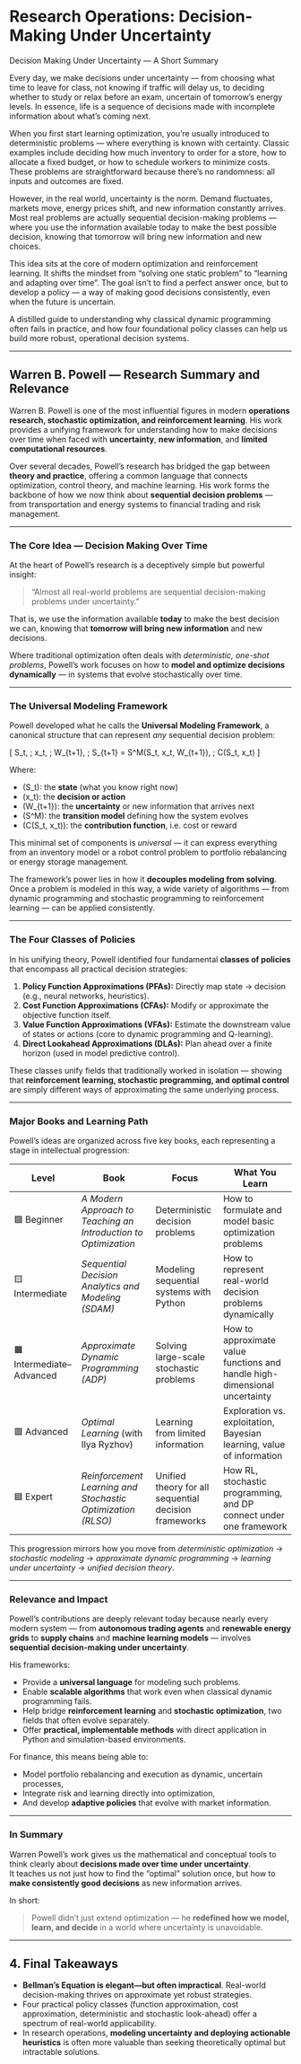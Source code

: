 # ​ Research Operations: Decision-Making Under Uncertainty

Decision Making Under Uncertainty — A Short Summary

Every day, we make decisions under uncertainty — from choosing what time to leave for class, not knowing if traffic will delay us, to deciding whether to study or relax before an exam, uncertain of tomorrow’s energy levels. In essence, life is a sequence of decisions made with incomplete information about what’s coming next.

When you first start learning optimization, you’re usually introduced to deterministic problems — where everything is known with certainty. Classic examples include deciding how much inventory to order for a store, how to allocate a fixed budget, or how to schedule workers to minimize costs. These problems are straightforward because there’s no randomness: all inputs and outcomes are fixed.

However, in the real world, uncertainty is the norm. Demand fluctuates, markets move, energy prices shift, and new information constantly arrives. Most real problems are actually sequential decision-making problems — where you use the information available today to make the best possible decision, knowing that tomorrow will bring new information and new choices.

This idea sits at the core of modern optimization and reinforcement learning. It shifts the mindset from “solving one static problem” to “learning and adapting over time”. The goal isn’t to find a perfect answer once, but to develop a policy — a way of making good decisions consistently, even when the future is uncertain.

A distilled guide to understanding why classical dynamic programming often fails in practice, and how four foundational policy classes can help us build more robust, operational decision systems.

---

## Warren B. Powell — Research Summary and Relevance

Warren B. Powell is one of the most influential figures in modern **operations research, stochastic optimization, and reinforcement learning**. His work provides a unifying framework for understanding how to make decisions over time when faced with **uncertainty**, **new information**, and **limited computational resources**.  

Over several decades, Powell’s research has bridged the gap between **theory and practice**, offering a common language that connects optimization, control theory, and machine learning. His work forms the backbone of how we now think about **sequential decision problems** — from transportation and energy systems to financial trading and risk management.

---

### The Core Idea — Decision Making Over Time

At the heart of Powell’s research is a deceptively simple but powerful insight:  
> “Almost all real-world problems are sequential decision-making problems under uncertainty.”

That is, we use the information available **today** to make the best decision we can, knowing that **tomorrow will bring new information** and new decisions.  

Where traditional optimization often deals with *deterministic, one-shot problems*, Powell’s work focuses on how to **model and optimize decisions dynamically** — in systems that evolve stochastically over time.

---

### The Universal Modeling Framework

Powell developed what he calls the **Universal Modeling Framework**, a canonical structure that can represent *any* sequential decision problem:

\[
S_t, \; x_t, \; W_{t+1}, \; S_{t+1} = S^M(S_t, x_t, W_{t+1}), \; C(S_t, x_t)
\]

Where:
- \(S_t\): the **state** (what you know right now)  
- \(x_t\): the **decision or action**  
- \(W_{t+1}\): the **uncertainty** or new information that arrives next  
- \(S^M\): the **transition model** defining how the system evolves  
- \(C(S_t, x_t)\): the **contribution function**, i.e. cost or reward  

This minimal set of components is *universal* — it can express everything from an inventory model or a robot control problem to portfolio rebalancing or energy storage management.  

The framework’s power lies in how it **decouples modeling from solving**. Once a problem is modeled in this way, a wide variety of algorithms — from dynamic programming and stochastic programming to reinforcement learning — can be applied consistently.

---

### The Four Classes of Policies

In his unifying theory, Powell identified four fundamental **classes of policies** that encompass all practical decision strategies:

1. **Policy Function Approximations (PFAs):** Directly map state → decision (e.g., neural networks, heuristics).  
2. **Cost Function Approximations (CFAs):** Modify or approximate the objective function itself.  
3. **Value Function Approximations (VFAs):** Estimate the downstream value of states or actions (core to dynamic programming and Q-learning).  
4. **Direct Lookahead Approximations (DLAs):** Plan ahead over a finite horizon (used in model predictive control).

These classes unify fields that traditionally worked in isolation — showing that **reinforcement learning, stochastic programming, and optimal control** are simply different ways of approximating the same underlying process.

---

### Major Books and Learning Path

Powell’s ideas are organized across five key books, each representing a stage in intellectual progression:

| Level | Book | Focus | What You Learn |
|-------|------|--------|----------------|
| 🟩 Beginner | *A Modern Approach to Teaching an Introduction to Optimization* | Deterministic decision problems | How to formulate and model basic optimization problems |
| 🟨 Intermediate | *Sequential Decision Analytics and Modeling (SDAM)* | Modeling sequential systems with Python | How to represent real-world decision problems dynamically |
| 🟧 Intermediate–Advanced | *Approximate Dynamic Programming (ADP)* | Solving large-scale stochastic problems | How to approximate value functions and handle high-dimensional uncertainty |
| 🟥 Advanced | *Optimal Learning* (with Ilya Ryzhov) | Learning from limited information | Exploration vs. exploitation, Bayesian learning, value of information |
| 🟦 Expert | *Reinforcement Learning and Stochastic Optimization (RLSO)* | Unified theory for all sequential decision frameworks | How RL, stochastic programming, and DP connect under one framework |

This progression mirrors how you move from *deterministic optimization* → *stochastic modeling* → *approximate dynamic programming* → *learning under uncertainty* → *unified decision theory*.

---

### Relevance and Impact

Powell’s contributions are deeply relevant today because nearly every modern system — from **autonomous trading agents** and **renewable energy grids** to **supply chains** and **machine learning models** — involves **sequential decision-making under uncertainty**.

His frameworks:
- Provide a **universal language** for modeling such problems.  
- Enable **scalable algorithms** that work even when classical dynamic programming fails.  
- Help bridge **reinforcement learning** and **stochastic optimization**, two fields that often evolve separately.  
- Offer **practical, implementable methods** with direct application in Python and simulation-based environments.  

For finance, this means being able to:
- Model portfolio rebalancing and execution as dynamic, uncertain processes,  
- Integrate risk and learning directly into optimization,  
- And develop **adaptive policies** that evolve with market information.  

---

### In Summary

Warren Powell’s work gives us the mathematical and conceptual tools to think clearly about **decisions made over time under uncertainty**.  
It teaches us not just how to find the “optimal” solution once, but how to **make consistently good decisions** as new information arrives.  

In short:  
> Powell didn’t just extend optimization — he **redefined how we model, learn, and decide** in a world where uncertainty is unavoidable.

---


## 4. Final Takeaways

- **Bellman’s Equation is elegant—but often impractical**. Real-world decision-making thrives on approximate yet robust strategies.
- Four practical policy classes (function approximation, cost approximation, deterministic and stochastic look-ahead) offer a spectrum of real-world applicability.
- In research operations, **modeling uncertainty and deploying actionable heuristics** is often more valuable than seeking theoretically optimal but intractable solutions.


